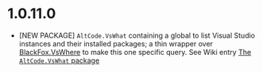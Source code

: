 # 1.0.11.0
* [NEW PACKAGE] `AltCode.VsWhat` containing a global to list Visual Studio instances and their installed packages; a thin wrapper over [BlackFox.VsWhere](https://github.com/vbfox/FoxSharp/blob/master/src/BlackFox.VsWhere/Readme.md) to make this one specific query. See Wiki entry [The `AltCode.VsWhat` package](https://github.com/SteveGilham/altcode.Fake/wiki/The-AltCode.VsWhat-package)